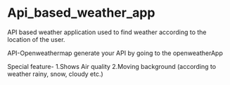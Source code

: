 # Api_based_weather_app
API based weather application used to find weather according to the location of the user.

API-Openweathermap
generate your API by going to the openweatherApp

Special feature- 
1.Shows Air quality
2.Moving background (according to weather rainy, snow, cloudy etc.)
